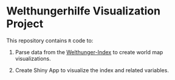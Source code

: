 # Welthungerhilfe Visualization Project 

This repository contains `R` code to:

 1. Parse data from the [Welthunger-Index](https://www.welthungerhilfe.de/hunger/welthunger-index/) to create world map visualizations. 
 
 2. Create Shiny App to visualize the index and related variables. 

